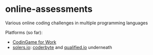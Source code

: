 # online-assessments

Various online coding challenges in multiple programming languages

Platforms (so far):
- [CodinGame for Work](https://www.codingame.com/work/fr/)
- [solers.io](https://www.solers.io/): [coderbyte](https://coderbyte.com/) and [qualified.io](https://www.qualified.io/) underneath

